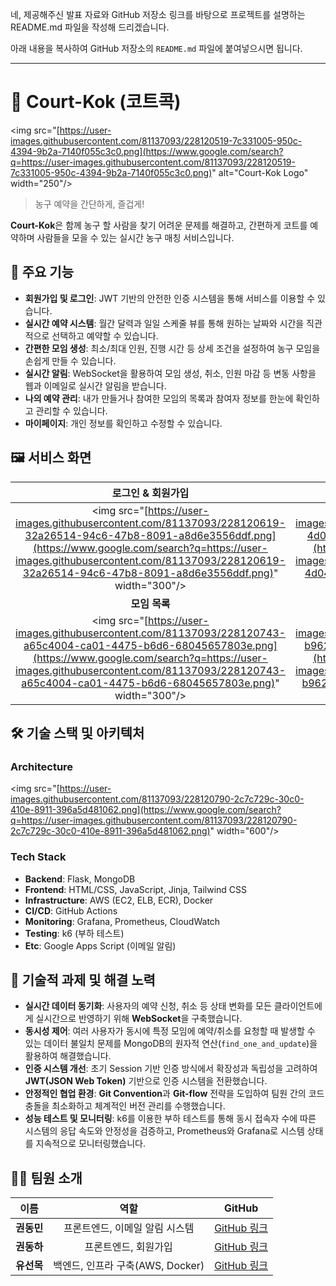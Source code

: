 네, 제공해주신 발표 자료와 GitHub 저장소 링크를 바탕으로 프로젝트를 설명하는 README.md 파일을 작성해 드리겠습니다.

아래 내용을 복사하여 GitHub 저장소의 `README.md` 파일에 붙여넣으시면 됩니다.

-----

# 🏀 Court-Kok (코트콕)

\<img src="[https://user-images.githubusercontent.com/81137093/228120519-7c331005-950c-4394-9b2a-7140f055c3c0.png](https://www.google.com/search?q=https://user-images.githubusercontent.com/81137093/228120519-7c331005-950c-4394-9b2a-7140f055c3c0.png)" alt="Court-Kok Logo" width="250"/\>

> 농구 예약을 간단하게, 즐겁게\!

**Court-Kok**은 함께 농구 할 사람을 찾기 어려운 문제를 해결하고, 간편하게 코트를 예약하며 사람들을 모을 수 있는 실시간 농구 매칭 서비스입니다.

## 🌟 주요 기능

  - **회원가입 및 로그인**: JWT 기반의 안전한 인증 시스템을 통해 서비스를 이용할 수 있습니다.
  - **실시간 예약 시스템**: 월간 달력과 일일 스케줄 뷰를 통해 원하는 날짜와 시간을 직관적으로 선택하고 예약할 수 있습니다.
  - **간편한 모임 생성**: 최소/최대 인원, 진행 시간 등 상세 조건을 설정하여 농구 모임을 손쉽게 만들 수 있습니다.
  - **실시간 알림**: WebSocket을 활용하여 모임 생성, 취소, 인원 마감 등 변동 사항을 웹과 이메일로 실시간 알림을 받습니다.
  - **나의 예약 관리**: 내가 만들거나 참여한 모임의 목록과 참여자 정보를 한눈에 확인하고 관리할 수 있습니다.
  - **마이페이지**: 개인 정보를 확인하고 수정할 수 있습니다.

## 🖼️ 서비스 화면

| 로그인 & 회원가입 | 메인 페이지 (예약) |
| :---: | :---: |
| \<img src="[https://user-images.githubusercontent.com/81137093/228120619-32a26514-94c6-47b8-8091-a8d6e3556ddf.png](https://www.google.com/search?q=https://user-images.githubusercontent.com/81137093/228120619-32a26514-94c6-47b8-8091-a8d6e3556ddf.png)" width="300"/\> | \<img src="[https://user-images.githubusercontent.com/81137093/228120712-4d04f2f9-7101-4ec1-a1b9-ac5d898491c1.png](https://www.google.com/search?q=https://user-images.githubusercontent.com/81137093/228120712-4d04f2f9-7101-4ec1-a1b9-ac5d898491c1.png)" width="300"/\> |
| **모임 목록** | **알림** |
| \<img src="[https://user-images.githubusercontent.com/81137093/228120743-a65c4004-ca01-4475-b6d6-68045657803e.png](https://www.google.com/search?q=https://user-images.githubusercontent.com/81137093/228120743-a65c4004-ca01-4475-b6d6-68045657803e.png)" width="300"/\> | \<img src="[https://user-images.githubusercontent.com/81137093/228120760-b962776c-3a32-4404-874d-176317d7b0f0.png](https://www.google.com/search?q=https://user-images.githubusercontent.com/81137093/228120760-b962776c-3a32-4404-874d-176317d7b0f0.png)" width="300"/\> |

## 🛠️ 기술 스택 및 아키텍처

### Architecture

\<img src="[https://user-images.githubusercontent.com/81137093/228120790-2c7c729c-30c0-410e-8911-396a5d481062.png](https://www.google.com/search?q=https://user-images.githubusercontent.com/81137093/228120790-2c7c729c-30c0-410e-8911-396a5d481062.png)" width="600"/\>

### Tech Stack

  - **Backend**: Flask, MongoDB
  - **Frontend**: HTML/CSS, JavaScript, Jinja, Tailwind CSS
  - **Infrastructure**: AWS (EC2, ELB, ECR), Docker
  - **CI/CD**: GitHub Actions
  - **Monitoring**: Grafana, Prometheus, CloudWatch
  - **Testing**: k6 (부하 테스트)
  - **Etc**: Google Apps Script (이메일 알림)

## 🎯 기술적 과제 및 해결 노력

  - **실시간 데이터 동기화**: 사용자의 예약 신청, 취소 등 상태 변화를 모든 클라이언트에게 실시간으로 반영하기 위해 **WebSocket**을 구축했습니다.
  - **동시성 제어**: 여러 사용자가 동시에 특정 모임에 예약/취소를 요청할 때 발생할 수 있는 데이터 불일치 문제를 MongoDB의 원자적 연산(`find_one_and_update`)을 활용하여 해결했습니다.
  - **인증 시스템 개선**: 초기 Session 기반 인증 방식에서 확장성과 독립성을 고려하여 **JWT(JSON Web Token)** 기반으로 인증 시스템을 전환했습니다.
  - **안정적인 협업 환경**: **Git Convention**과 **Git-flow** 전략을 도입하여 팀원 간의 코드 충돌을 최소화하고 체계적인 버전 관리를 수행했습니다.
  - **성능 테스트 및 모니터링**: k6를 이용한 부하 테스트를 통해 동시 접속자 수에 따른 시스템의 응답 속도와 안정성을 검증하고, Prometheus와 Grafana로 시스템 상태를 지속적으로 모니터링했습니다.

## 🧑‍💻 팀원 소개

| 이름 | 역할 |                                   GitHub                                   |
| :---: | :---: |:--------------------------------------------------------------------------:|
| **권동민** | 프론트엔드, 이메일 알림 시스템 |  [GitHub 링크](https://www.google.com/search?q=https://github.com/tomk1002)  |
| **권동하** | 프론트엔드, 회원가입 |  [GitHub 링크](https://www.google.com/search?q=https://github.com/ssyy3034)  |
| **유선목** | 백엔드, 인프라 구축(AWS, Docker) | [GitHub 링크](https://www.google.com/search?q=https://github.com/tjsahr9191) |